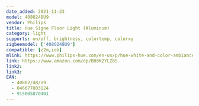 ```yaml
---
date_added: 2021-11-23
model: 4080248U9
vendor: Philips
title: Hue Signe Floor Light (Aluminum)
category: light
supports: on/off, brightness, colortemp, colorxy
zigbeemodel: ['4080248U9']
compatible: [z2m,iob]
mlink: https://www.philips-hue.com/en-us/p/hue-white-and-color-ambiance-signe-floor-light/4080248U9
link: https://www.amazon.com/dp/B08K2YLZ8S
link2: 
link3: 
EAN: 
  - 40802/48/U9
  - 046677803124
  - 915005870401
---
```

